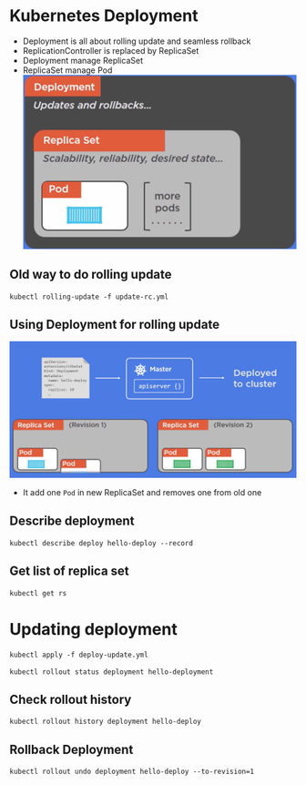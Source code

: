 # Kubernetes Deployment
- Deployment is all about rolling update and seamless rollback
- ReplicationController is replaced by ReplicaSet
- Deployment manage ReplicaSet
- ReplicaSet manage Pod
![image](deployment.png)

## Old way to do rolling update
```
kubectl rolling-update -f update-rc.yml
```
## Using Deployment for rolling update
![image](rolling-update.png)
- It add one `Pod` in new ReplicaSet and removes one from old one
## Describe deployment
```
kubectl describe deploy hello-deploy --record
```
## Get list of replica set
```
kubectl get rs
```
# Updating deployment
```
kubectl apply -f deploy-update.yml
```
```
kubectl rollout status deployment hello-deployment
```
## Check rollout history
```
kubectl rollout history deployment hello-deploy
```
## Rollback Deployment
```
kubectl rollout undo deployment hello-deploy --to-revision=1
```